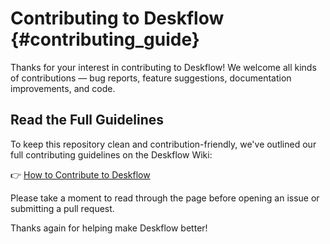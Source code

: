 # Contributing to Deskflow {#contributing_guide}

Thanks for your interest in contributing to Deskflow! We welcome all kinds of contributions — bug reports, feature suggestions, documentation improvements, and code.

## Read the Full Guidelines

To keep this repository clean and contribution-friendly, we've outlined our full contributing guidelines on the Deskflow Wiki:

👉 [How to Contribute to Deskflow](https://github.com/deskflow/deskflow/wiki/Contributing)

Please take a moment to read through the page before opening an issue or submitting a pull request.

Thanks again for helping make Deskflow better!
